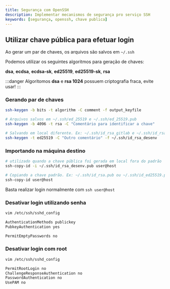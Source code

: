 ```yaml
---
title: Segurança com OpenSSH
description: Implementar mecanismos de segurança pro serviço SSH
keywords: [segurança, openssh, chave publica]
---
```


## Utilizar chave pública para efetuar login

Ao gerar um par de chaves, os arquivos são salvos em ```~/.ssh```

Podemos utilizar os seguintes algoritmos para geração de chaves:

**dsa**, **ecdsa**, **ecdsa-sk**, **ed25519**, **ed25519-sk**, **rsa**

:::danger
Algoritomos **dsa** e **rsa 1024** possuem criptografia fraca, evite usar!
:::

### Gerando par de chaves

```bash
ssh-keygen -b bits -t algorithm -C comment -f output_keyfile

# Arquivos salvos em ~/.ssh/ed_25519 e ~/.ssh/ed_25519.pub
ssh-keygen -b 4096 -t rsa -C "Comentário para identificar a chave" 

# Salvando em local diferente. Ex: ~/.ssh/id_rsa_gitlab e ~/.ssh/id_rsa_gitlab.pub
ssh-keygen -t ed25519 -C "Outro comentário" -f ~/.ssh/id_rsa_desenv
```

### Importando na máquina destino

```bash
# utilizado quando a chave pública foi gerada em local fora do padrão
ssh-copy-id -i ~/.ssh/id_rsa_desenv.pub user@host 

# Copiando a chave padrão. Ex: ~/.ssh/id_rsa.pub ou ~/.ssh/id_ed25519.pub
ssh-copy-id user@host
```

Basta realizar login normalmente com ```ssh user@host```

### Desativar login utilizando senha

```bash
vim /etc/ssh/sshd_config

AuthenticationMethods publickey
PubkeyAuthentication yes

PermitEmptyPasswords no
```

### Desativar login com root

```bash
vim /etc/ssh/sshd_config

PermitRootLogin no
ChallengeResponseAuthentication no
PasswordAuthentication no
UsePAM no
```